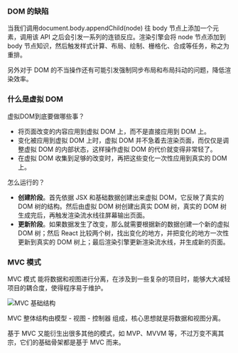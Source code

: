 ### DOM 的缺陷

当我们调用document.body.appendChild(node) 往 body 节点上添加一个元素，调用该 API 之后会引发一系列的连锁反应。渲染引擎会将 node 节点添加到 body 节点知识，然后触发样式计算、布局、绘制、栅格化、合成等任务，称之为重排。

另外对于 DOM 的不当操作还有可能引发强制同步布局和布局抖动的问题，降低渲染效率。

### 什么是虚拟 DOM

虚拟DOM到底要做哪些事？

- 将页面改变的内容应用到虚拟 DOM 上，而不是直接应用到 DOM 上。
- 变化被应用到虚拟 DOM 上时，虚拟 DOM 并不急着去渲染页面，而仅仅是调整虚拟 DOM 的内部状态，这样操作虚拟 DOM 的代价就变得非常轻了。
- 在虚拟 DOM 收集到足够的改变时，再把这些变化一次性应用到真实的 DOM 上。

怎么运行的？

- **创建阶段**。首先依据 JSX 和基础数据创建出来虚拟 DOM，它反映了真实的 DOM 树的结构。然后由虚拟 DOM 树创建出真实 DOM 树，真实的 DOM 树生成完后，再触发渲染流水线往屏幕输出页面。
- **更新阶段**。如果数据发生了改变，那么就需要根据新的数据创建一个新的虚拟 DOM 树；然后 React 比较两个树，找出变化的地方，并把变化的地方一次性更新到真实的 DOM 树上；最后渲染引擎更新渲染流水线，并生成新的页面。

### MVC 模式

MVC 模式 能将数据和视图进行分离，在涉及到一些复杂的项目时，能够大大减轻项目的耦合度，使得程序易于维护。

![MVC 基础结构](E:\Blog\docs\.vuepress\public\MVC.png)

MVC 整体结构由模型 - 视图 - 控制器 组成，核心思想就是将数据和视图分离。

基于 MVC 又能衍生出很多其他的模式，如 MVP、MVVM 等，不过万变不离其宗，它们的基础骨架都是基于 MVC 而来。